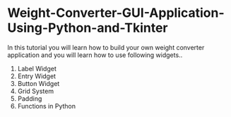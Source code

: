 # Weight-Converter-GUI-Application-Using-Python-and-Tkinter

In this tutorial you will learn how to build your own weight converter application and you will learn how to use following widgets..

1. Label Widget
2. Entry Widget
3. Button Widget
4. Grid System
5. Padding
6. Functions in Python
